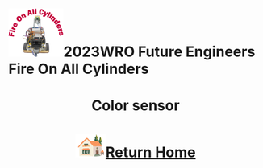 ![LOGO](../../other/img/logo.png)2023WRO Future Engineers Fire On All Cylinders  
====
# <div align="center">Color sensor</div> 



# <div align="center">![HOME](../../other/img/Home.png)[Return Home](../../)</div>  

